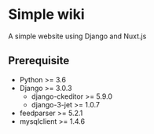 # Simple wiki
A simple website using Django and Nuxt.js

## Prerequisite
* Python >= 3.6
* Django >= 3.0.3
    * django-ckeditor >= 5.9.0
    * django-3-jet >= 1.0.7
* feedparser >= 5.2.1
* mysqlclient >= 1.4.6